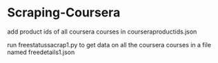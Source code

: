 # Scraping-Coursera

add product ids of all coursera courses in courseraproductids.json

run freestatussacrap1.py to get data on all the coursera courses in a file named freedetails1.json

